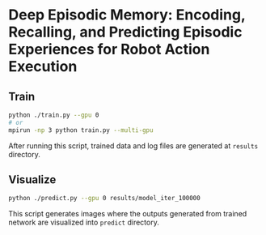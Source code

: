 # Deep Episodic Memory: Encoding, Recalling, and Predicting Episodic Experiences for Robot Action Execution

## Train

``` bash
python ./train.py --gpu 0
# or
mpirun -np 3 python train.py --multi-gpu
```

After running this script, trained data and log files are generated at `results` directory.

## Visualize

``` bash
python ./predict.py --gpu 0 results/model_iter_100000
```

This script generates images where the outputs generated from trained network are visualized into `predict` directory.
